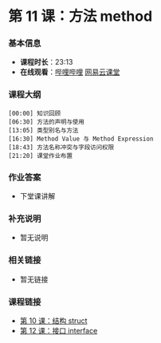 第 11 课：方法 method
==========================

### 基本信息

- **课程时长**：23:13
- **在线观看**：[哔哩哔哩](https://www.bilibili.com/video/BV1gr4y117T4/) [网易云课堂](http://study.163.com/course/courseLearn.htm?courseId=306002#/learn/video?lessonId=421022&courseId=306002)

### 课程大纲

	[00:00] 知识回顾
	[06:30] 方法的声明与使用
	[13:05] 类型别名与方法
	[16:30] Method Value 与 Method Expression
	[18:43] 方法名称冲突与字段访问权限
	[21:20] 课堂作业布置
	
### 作业答案

- 下堂课讲解

### 补充说明

- 暂无说明

### 相关链接

- 暂无链接

### 课程链接

- [第 10 课：结构 struct](lecture10.md)
- [第 12 课：接口 interface](lecture12.md)

